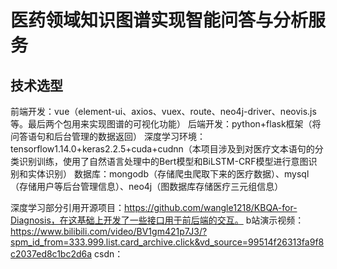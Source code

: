 # 医药领域知识图谱实现智能问答与分析服务

## 技术选型
前端开发：vue（element-ui、axios、vuex、route、neo4j-driver、neovis.js等。最后两个包用来实现图谱的可视化功能）
后端开发：python+flask框架（将问答语句和后台管理的数据返回）
深度学习环境：tensorflow1.14.0+keras2.2.5+cuda+cudnn（本项目涉及到对医疗文本语句的分类识别训练，使用了自然语言处理中的Bert模型和BiLSTM-CRF模型进行意图识别和实体识别）
数据库：mongodb（存储爬虫爬取下来的医疗数据）、mysql（存储用户等后台管理信息）、neo4j（图数据库存储医疗三元组信息）

深度学习部分引用开源项目：https://github.com/wangle1218/KBQA-for-Diagnosis，在这基础上开发了一些接口用于前后端的交互。
b站演示视频：https://www.bilibili.com/video/BV1gm421p7J3/?spm_id_from=333.999.list.card_archive.click&vd_source=99514f26313fa9f8c2037ed8c1bc2d6a
csdn：
